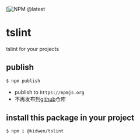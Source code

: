 [![NPM @latest](https://img.shields.io/npm/v/@kidwen/tslint?color=%2300aa00)

# tslint
tslint for your projects

## publish
```bash
$ npm publish
```

- publish to `https://npmjs.org`
- 不再发布到[github](https://npm.pkg.github.com)仓库

## install this package in your project

```bash
$ npm i @kidwen/tslint
```
